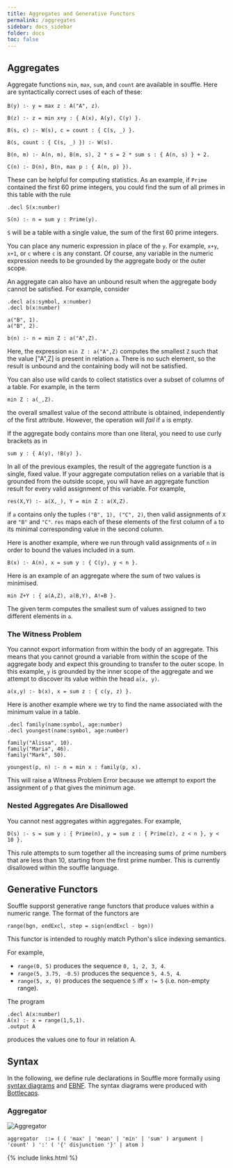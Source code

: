 ```yaml
---
title: Aggregates and Generative Functors
permalink: /aggregates
sidebar: docs_sidebar
folder: docs
toc: false
---
```


## Aggregates 

Aggregate functions `min`, `max`, `sum`, and `count` are available in souffle. Here are syntactically correct uses of each of these:

`B(y) :- y = max z : A("A", z)`.

`B(z) :- z = min x+y : { A(x), A(y), C(y) }.`

`B(s, c) :- W(s), c = count : { C(s, _) }.`

`B(s, count : { C(s, _) }) :- W(s).`

`B(n, m) :- A(n, m), B(m, s), 2 * s = 2 * sum s : { A(n, s) } + 2. `

`C(n) :- D(n), B(n, max p : { A(n, p) }).`

These can be helpful for computing statistics. As an example, if `Prime` contained the first 60 prime integers, you could find the sum of all primes in this table with the rule

```
.decl S(x:number)

S(n) :- n = sum y : Prime(y).
```
`S` will be a table with a single value, the sum of the first 60 prime integers.

You can place any numeric expression in place of the `y`. For example, `x+y`, `x+1`, or `c` where `c` is any constant. Of course, any variable in the numeric expression needs to be grounded by the aggregate body or the outer scope.

An aggregate can also have an unbound result when the aggregate body cannot be satisfied. For example, consider

```
.decl a(s:symbol, x:number)
.decl b(x:number)

a("B", 1).
a("B", 2).

b(n) :- n = min Z : a("A",Z).
```
Here, the expression `min Z : a("A",Z)` computes the smallest `Z` such that the value ["A",Z] is present in relation `a`. There is no such element, so the result is unbound and the containing body will not be satisfied.

You can also use wild cards to collect statistics over a subset of columns of a table. For example, in the term 

```
min Z : a(_,Z).
```

the overall smallest value of the second attribute is obtained, independently of the first attribute. However, the operation will *fail* if `a` is empty. 

If the aggregate body contains more than one literal, you need to use curly brackets as in

```
sum y : { A(y), !B(y) }.
```

In all of the previous examples, the result of the aggregate function is a single, fixed value. If your aggregate computation relies on a variable that is grounded from the outside scope, you will have an aggregate function result for every valid assignment of this variable. For example,

```
res(X,Y) :- a(X,_), Y = min Z : a(X,Z).
```
if `a` contains only the tuples `("B", 1), ("C", 2)`, then valid assignments of `X` are `"B"` and `"C"`. `res` maps each of these elements of the first column of `a` to its minimal corresponding value in the second column.

Here is another example, where we run through valid assignments of `n` in order to bound the values included in a sum.
```
B(x) :- A(n), x = sum y : { C(y), y < n }. 

```
Here is an example of an aggregate where the sum of two values is minimised.
```
min Z+Y : { a(A,Z), a(B,Y), A!=B }.
```
The given term computes the smallest sum of values assigned to two different elements in `a`.

### The Witness Problem

You cannot export information from within the body of an aggregate. This means that you cannot ground a variable from within the scope of the aggregate body and expect this grounding to transfer to the outer scope. In this example, `y` is grounded by the inner scope of the aggregate and we attempt to discover its value within the head `a(x, y)`. 

```
a(x,y) :- b(x), x = sum z : { c(y, z) }.
```
Here is another example where we try to find the name associated with the minimum value in a table.

```
.decl family(name:symbol, age:number)
.decl youngest(name:symbol, age:number)

family("Alissa", 10).
family("Maria", 46).
family("Mark", 50).

youngest(p, n) :- n = min x : family(p, x).

```
This will raise a Witness Problem Error because we attempt to export the assignment of `p` that gives the minimum age.

### Nested Aggregates Are Disallowed

You cannot nest aggregates within aggregates. For example, 

```
D(s) :- s = sum y : { Prime(n), y = sum z : { Prime(z), z < n }, y < 10 }.
```
This rule attempts to sum together all the increasing sums of prime numbers that are less than 10, starting from the first prime number. This is currently disallowed within the souffle language.

## Generative Functors


Souffle supporst generative range functors that produce values within a numeric range. 
The format of the functors are 
```
range(bgn, endExcl, step = sign(endExcl - bgn))
```
This functor is intended to roughly match Python's slice indexing semantics.

For example, 
 - `range(0, 5)` produces the sequence `0, 1, 2, 3, 4`.
 - `range(5, 3.75, -0.5)` produces the sequence `5, 4.5, 4`.
 - `range(5, x, 0)` produces the sequence `5` iff `x != 5` (i.e. non-empty range).

The program
```
.decl A(x:number)
A(x) :- x = range(1,5,1). 
.output A
```
produces the values one to four in relation A. 

## Syntax 
In the following, we define rule declarations in Souffle more formally using [syntax diagrams](https://en.wikipedia.org/wiki/Syntax_diagram) and [EBNF](https://en.wikipedia.org/wiki/Extended_Backus–Naur_form). The syntax diagrams were produced with [Bottlecaps](https://www.bottlecaps.de/rr/ui).

### Aggregator

![Aggregator](https://souffle-lang.github.io/img/aggregator.svg)

```ebnf
aggregator  ::= ( ( 'max' | 'mean' | 'min' | 'sum' ) argument | 'count' ) ':' ( '{' disjunction '}' | atom ) 
```

{% include links.html %}
